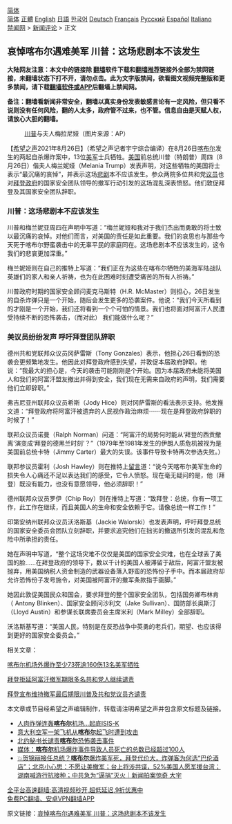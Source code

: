  <!-- 面包屑导航 --> <div class="breadcrumb"><!-- GTranslate: https://gtranslate.io/ -->  <div class="switcher notranslate">  <div class="selected">  <a href="#" onclick="return false;"> 简体</a>  </div>  <div class="option">  <a href="https://www.bannedbook.org" onclick="doGTranslate('zh-CN|zh-CN');jQuery('div.switcher div.selected a').html(jQuery(this).html());return false;" title="简体中文" class="nturl selected"> 简体</a>  <a href="https://www.bannedbook.org/zh-tw/" onclick="doGTranslate('zh-CN|zh-TW');jQuery('div.switcher div.selected a').html(jQuery(this).html());return false;" title="繁體中文" class="nturl"> 正體</a>  <a href="https://www.bannedbook.org/en/" onclick="doGTranslate('zh-CN|en');jQuery('div.switcher div.selected a').html(jQuery(this).html());return false;" title="English" class="nturl"> English</a>  <a href="https://www.bannedbook.org/ja/" onclick="doGTranslate('zh-CN|ja');jQuery('div.switcher div.selected a').html(jQuery(this).html());return false;" title="日本語" class="nturl"> 日語</a>  <a href="https://www.bannedbook.org/ko/" onclick="doGTranslate('zh-CN|ko');jQuery('div.switcher div.selected a').html(jQuery(this).html());return false;" title="한국어" class="nturl"> 한국어</a>  <a href="https://www.bannedbook.org/de/" onclick="doGTranslate('zh-CN|de');jQuery('div.switcher div.selected a').html(jQuery(this).html());return false;" title="Deutsch" class="nturl"> Deutsch</a>  <a href="https://www.bannedbook.org/fr/" onclick="doGTranslate('zh-CN|fr');jQuery('div.switcher div.selected a').html(jQuery(this).html());return false;" title="Français" class="nturl"> Français</a>  <a href="https://www.bannedbook.org/ru/" onclick="doGTranslate('zh-CN|ru');jQuery('div.switcher div.selected a').html(jQuery(this).html());return false;" title="Русский" class="nturl"> Русский</a>  <a href="https://www.bannedbook.org/es/" onclick="doGTranslate('zh-CN|es');jQuery('div.switcher div.selected a').html(jQuery(this).html());return false;" title="Español" class="nturl"> Español</a>  <a href="https://www.bannedbook.org/it/" onclick="doGTranslate('zh-CN|it');jQuery('div.switcher div.selected a').html(jQuery(this).html());return false;" title="Italiano" class="nturl"> Italiano</a>  </div>  </div>      <div class='breadcrumb-sub'><!-- Breadcrumb NavXT 6.3.0 --> <a href="https://www.bannedbook.org/" class="home">禁闻网</a> &gt; <a href="https://www.bannedbook.org/bnews/comments/" class="category">新闻评论</a> &gt; 正文</div></div><h2>哀悼喀布尔遇难美军 川普：这场悲剧本不该发生</h2> <p class="notice"><b>大陆网友注意：本文中的链接除 <a href="https://github.com/bannedbook/fanqiang" >翻墙</a>软件下载和<a href="https://github.com/killgcd/justmysocks/blob/master/README.md">翻墙推荐</a>链接外全部为禁网链接，未翻墙状态下打不开，请勿点击。此为文字版禁闻，欲看图文视频完整版和更多禁闻，请下载<a href="https://github.com/bannedbook/fanqiang">翻墙软件或APP</a>后翻墙上禁闻网。</p><p>备注：翻墙看新闻非常安全，翻墙以真实身份发表敏感言论有一定风险，但只看不说则没有任何风险，翻的人太多，政府管不过来，也不管。信息自由是天赋人权，请放心大胆的翻墙。</b></p>  <div class="entry"> <figure> <p><figcaption><a href="https://www.bannedbook.org/bnews/tag/%e5%b7%9d%e6%99%ae/" class="st_tag internal_tag" rel="tag" title="标签 川普 下的日志">川普</a>与夫人梅拉尼娅（图片来源：AP）</figcaption></figure> <p>【<span class='wp_keywordlink_affiliate'><a href="https://www.soundofhope.org" title="希望之声" target="_blank">希望之声</a></span>2021年8月26日】（希望之声记者宇宁综合编译）在8月26日<a href="https://www.bannedbook.org/bnews/tag/%E5%96%80%E5%B8%83%E5%B0%94/" class="st_tag internal_tag" rel="tag" title="标签 喀布尔 下的日志">喀布尔</a>发生的两起自杀爆炸案中，13位<a href="https://www.bannedbook.org/bnews/tag/%e7%be%8e%e5%86%9b/" class="st_tag internal_tag" rel="tag" title="标签 美军 下的日志">美军</a>士兵牺牲。<a href="https://www.bannedbook.org/bnews/tag/%e7%be%8e%e5%9b%bd/" class="st_tag internal_tag" rel="tag" title="标签 美国 下的日志">美国</a>前总统川普（特朗普）周四（8月26日）偕夫人梅兰妮娅（Melania Trump）发表声明，对这些牺牲的美国将士表示“最沉痛的哀悼”，并表示这场<a href="https://www.bannedbook.org/bnews/tag/%E6%82%B2%E5%89%A7/" class="st_tag internal_tag" rel="tag" title="标签 悲剧 下的日志">悲剧</a>本不应该发生。参众两院多位共和党<a href="https://www.bannedbook.org/bnews/tag/%e8%ae%ae%e5%91%98/" class="st_tag internal_tag" rel="tag" title="标签 议员 下的日志">议员</a>也对<a href="https://www.bannedbook.org/bnews/tag/%e6%8b%9c%e7%99%bb/" class="st_tag internal_tag" rel="tag" title="标签 拜登 下的日志">拜登</a><a href="https://www.bannedbook.org/bnews/tag/%e6%94%bf%e5%ba%9c/" class="st_tag internal_tag" rel="tag" title="标签 政府 下的日志">政府</a>的国家安全团队领导的撤军行动引发的这场混乱深表愤怒。他们敦促拜登及其国家安全团队辞职。 </p> <h3>川普：这场悲剧本不应该发生</h3> <p>川普和梅兰妮亚周四在声明中写道：“梅兰妮娅和我对于我们杰出而勇敢的将士致以最沉痛的哀悼。对他们而言，对美国的责任是如此重要。我们的哀思也与那些今天死于喀布尔野蛮袭击中的无辜平民的家庭同在。这场悲剧本不应该发生的，这令我们的悲哀更加深重。”</p> <p>梅兰妮娅则在自己的推特上写道：“我们正在为这些在喀布尔牺牲的美海军陆战队英雄们的家人和亲人祈祷，也为在此困难时刻遭受痛苦的所有人祈祷。”</p> <p>川普政府时期的国家安全顾问麦克马斯特（H.R. McMaster）则担心，26日发生的自杀炸弹只是一个开始，随后会发生更多的恐袭案件。他说：“我们今天所看到的才刚是一个开始，我们还将看到一个个可怕的情景。我们也将面对阿富汗人民遭受持续不断的恐怖袭击，（而对此） 我们能做什么呢？”</p> <h3>美议员纷纷发声 呼吁拜登团队辞职</h3> <p>德州共和党联邦众议员冈萨雷斯（Tony Gonzales）表示，他担心26日看到的恐袭会更频繁地发生。他因此对拜登政府感到失望，并敦促本届政府辞职。他说：“我最大的担心是，今天的袭击可能刚刚是个开始。因为本届政府未能将美国人和我们的阿富汗盟友撤出并得到安全，我们现在无需来自政府的声明，我们需要他们立即辞职。”</p>  <p>弗吉尼亚州联邦众议员希斯（Jody Hice）则对冈萨雷斯的看法表示支持。他发推文道：“拜登政府将阿富汗被遗弃的人民视作政治麻烦⋯⋯现在是拜登政府辞职的时候了！”</p> <p>联邦众议员诺曼（Ralph Norman）问道：“阿富汗的局势何时能从‘拜登的西贡撤离’演变成‘拜登的德黑兰时刻’？”（1979年至1981年发生的伊朗人质危机被视为是美国前总统卡特（Jimmy Carter）最大的失误。该事件导致卡特再次参选失败。）</p> <p>联邦参议员霍利（Josh Hawley）则在推特上<span class='wp_keywordlink'><a href="https://www.bannedbook.org/bnews/tougao/" title="留言" target="_blank">留言</a></span>道：“说今天喀布尔美军生命的损失令人心痛还不足以表达我们的感受，它令人愤怒。现在毫无疑问的是，他（拜登）既没有能力，也没有意愿领导，他必须辞职！”</p> <p>德州联邦众议员罗伊（Chip Roy）则在推特上写道：“致拜登：总统，你有一项工作，此工作在继续，而且美国人的生命和安全依赖于它。请像总统一样工作！”</p> <p>印第安纳州联邦众议员沃洛斯基（Jackie Walorski）也发表声明，呼吁拜登总统的国家安全委员会团队立刻辞职，并要求追究他们在拙劣的撤退所引发的混乱和危险中所承担的责任。</p>  <p>她在声明中写道，“整个这场灾难不仅仅是美国的国家安全灾难，也在全球丢了美国的脸&#8230;&#8230;在拜登政府的领导下，数以千计的美国人被滞留于敌后，阿富汗盟友被抛弃，用美国纳税人资金制造的武器设备落入野蛮的恐怖份子手中。而本届政府却允许恐怖份子发号施令，对美国被阿富汗的撤军条款指手画脚。”</p> <p>她因此敦促美国民众和国会，要求拜登的整个国家安全团队，包括国务卿布林肯（ Antony Blinken）、国家安全顾问沙利文（Jake Sullivan）、国防部长奥斯汀（Lloyd Austin）和参谋长联席委员会主席米利（Mark Milley）全部辞职。</p> <p>沃洛斯基写道：“美国人民，特别是在反恐战争中英勇的老兵们，期望、也应该得到更好的国家安全委员会。”</p> <p>相关文章：</p> <p><a data-ved="2ahUKEwjJqZW_o9DyAhXuzzgGHRkcD1oQFnoECAIQAQ" href="https://www.soundofhope.org/post/539162" ping="/url?sa=t&amp;source=web&amp;rct=j&amp;url=https://www.soundofhope.org/post/539162&amp;ved=2ahUKEwjJqZW_o9DyAhXuzzgGHRkcD1oQFnoECAIQAQ">喀布尔机场外爆炸至少73死逾160伤13名美军牺牲</a></p>  <p><a data-ved="2ahUKEwjEycLeo9DyAhWQzjgGHVSmAV4QFnoECAMQAQ" href="https://www.soundofhope.org/post/538865?lang=b5" ping="/url?sa=t&amp;source=web&amp;rct=j&amp;url=https://www.soundofhope.org/post/538865%3Flang%3Db5&amp;ved=2ahUKEwjEycLeo9DyAhWQzjgGHVSmAV4QFnoECAMQAQ">拜登拒延阿富汗撤军期限多名共和党人继续谴责</a></p> <p><a data-ved="2ahUKEwi76a_5o9DyAhVczTgGHRL1A-oQFnoECAMQAQ" href="https://www.soundofhope.org/post/538559?lang=b5" ping="/url?sa=t&amp;source=web&amp;rct=j&amp;url=https://www.soundofhope.org/post/538559%3Flang%3Db5&amp;ved=2ahUKEwi76a_5o9DyAhVczTgGHRL1A-oQFnoECAMQAQ">拜登宣布维持撤军最后期限川普及共和党议员齐谴责</a></p> <p>本文章或节目经希望之声编辑制作，转载请注明希望之声并包含原文标题及链接。 </p> <ul class='op-related-articles' title='相关阅读'> <li><a href='https://www.bannedbook.org/bnews/worldnews/20210827/1614258.html' target='_blank'>人肉炸弹连轰<b>喀布尔</b>机场…起底ISIS-K</a></li> <li><a href='https://www.bannedbook.org/bnews/baitai/20210827/1614250.html' target='_blank'>意大利空军一架飞机从<b>喀布尔</b>起飞时遭到攻击</a></li> <li><a href='https://www.bannedbook.org/bnews/baitai/20210827/1614249.html' target='_blank'>北约秘书长谴责<b>喀布尔</b>恐怖袭击事件</a></li> <li><a href='https://www.bannedbook.org/bnews/baitai/20210827/1614246.html' target='_blank'>媒体：<b>喀布尔</b>机场爆炸事件导致人员死亡的总数已经超过100人</a></li> <li><a href='https://www.bannedbook.org/bnews/bannedvideo/20210827/1614242.html' target='_blank'>💥贺锦丽接任总统？<b>喀布尔</b>爆炸美军死，拜登代价大，炸弹客为何选“巴伦酒店”；北京小心思：不愿让美撤军；台上将涉共谍，52%美国人愿军援台湾；湖南喊游行抗接种；中共急为“逼捐”灭火｜新闻拍案惊奇 大宇</a></li> </ul> <p class="texttj"> <a href="https://github.com/bannedbook/fanqiang/wiki/V2ray%E6%9C%BA%E5%9C%BA" target="_blank">全平台高速翻墙:高清视频秒开,超低延迟,9折优惠中</a><br/> <a href="https://github.com/bannedbook/fanqiang/wiki/%E7%A6%81%E9%97%BB%E7%BD%91%E5%AE%89%E5%8D%93%E7%BF%BB%E5%A2%99%E6%96%B0%E9%97%BBAPP" target="_blank">免费PC翻墙、安卓VPN翻墙APP</a></p><p>原文链接：<a class="src_link"  href="https://www.soundofhope.org/post/539243" target="_blank">哀悼喀布尔遇难美军 川普：这场悲剧本不该发生</a></p> <a name='sharetosocial'></a>  <div style="margin-bottom:5px;padding-bottom:5px;clear:both"> <div id="archive-pix-1" class="banner-ads"> <!-- AuctionX Display platform tag START --> <div id="26318x728x90x621x_ADSLOT2" clicktrack="%%CLICK_URL_ESC%%"></div> <!-- AuctionX Display platform tag END --> </div> <div id="archive-pix-2" class="banner-ads"> <!-- AuctionX Display platform tag START --> <div id="26315x300x250x621x_ADSLOT2" clicktrack="%%CLICK_URL_ESC%%"></div> <!-- AuctionX Display platform tag END --> </div> </div>  <div id="archive-pix-1" class="banner-ads"> <!-- AuctionX Display platform tag START --> <div id="26318x728x90x621x_ADSLOT3" clicktrack="%%CLICK_URL_ESC%%"></div> <!-- AuctionX Display platform tag END --> </div> </div><!--END ENTRY--> 
